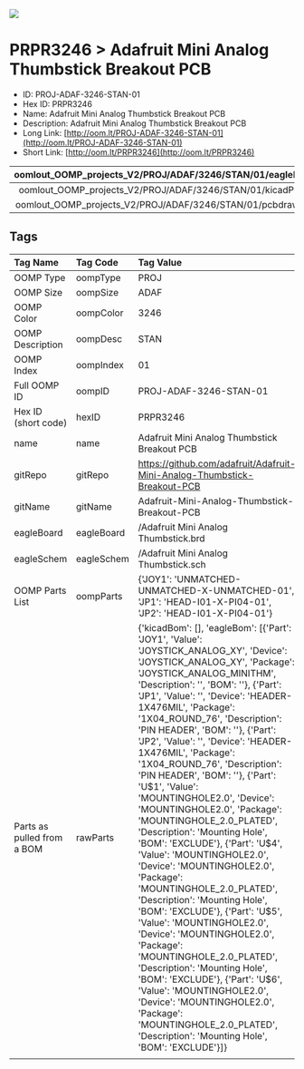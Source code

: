 


  
![][im]
# PRPR3246 > Adafruit Mini Analog Thumbstick Breakout PCB

- ID: PROJ-ADAF-3246-STAN-01
- Hex ID: PRPR3246
- Name: Adafruit Mini Analog Thumbstick Breakout PCB
- Description: Adafruit Mini Analog Thumbstick Breakout PCB
- Long Link: [http://oom.lt/PROJ-ADAF-3246-STAN-01](http://oom.lt/PROJ-ADAF-3246-STAN-01)
- Short Link: [http://oom.lt/PRPR3246](http://oom.lt/PRPR3246)
  

|oomlout_OOMP_projects_V2/PROJ/ADAF/3246/STAN/01/eagleImage.png|oomlout_OOMP_projects_V2/PROJ/ADAF/3246/STAN/01/eagleSchemImage.png|oomlout_OOMP_projects_V2/PROJ/ADAF/3246/STAN/01/kicadPcb3dFront.png|oomlout_OOMP_projects_V2/PROJ/ADAF/3246/STAN/01/kicadPcb3dBack.png|
| :---: | :---: | :---: | :---: |
|oomlout_OOMP_projects_V2/PROJ/ADAF/3246/STAN/01/kicadPcb3d.png|oomlout_OOMP_projects_V2/PROJ/ADAF/3246/STAN/01/bomBack.png|oomlout_OOMP_projects_V2/PROJ/ADAF/3246/STAN/01/bomFront.png|oomlout_OOMP_projects_V2/PROJ/ADAF/3246/STAN/01/pcbdraw.svg|
|oomlout_OOMP_projects_V2/PROJ/ADAF/3246/STAN/01/pcbdrawBack.svg||||

## Tags
  

|Tag Name|Tag Code|Tag Value|
| :--- | :--- | :--- |
|OOMP Type|oompType|PROJ|
|OOMP Size|oompSize|ADAF|
|OOMP Color|oompColor|3246|
|OOMP Description|oompDesc|STAN|
|OOMP Index|oompIndex|01|
|Full OOMP ID|oompID|PROJ-ADAF-3246-STAN-01|
|Hex ID (short code)|hexID|PRPR3246|
|name|name|Adafruit Mini Analog Thumbstick Breakout PCB|
|gitRepo|gitRepo|https://github.com/adafruit/Adafruit-Mini-Analog-Thumbstick-Breakout-PCB|
|gitName|gitName|Adafruit-Mini-Analog-Thumbstick-Breakout-PCB|
|eagleBoard|eagleBoard|/Adafruit Mini Analog Thumbstick.brd|
|eagleSchem|eagleSchem|/Adafruit Mini Analog Thumbstick.sch|
|OOMP Parts List|oompParts|{'JOY1': 'UNMATCHED-UNMATCHED-X-UNMATCHED-01', 'JP1': 'HEAD-I01-X-PI04-01', 'JP2': 'HEAD-I01-X-PI04-01'}|
|Parts as pulled from a BOM|rawParts|{'kicadBom': [], 'eagleBom': [{'Part': 'JOY1', 'Value': 'JOYSTICK_ANALOG_XY', 'Device': 'JOYSTICK_ANALOG_XY', 'Package': 'JOYSTICK_ANALOG_MINITHM', 'Description': '', 'BOM': ''}, {'Part': 'JP1', 'Value': '', 'Device': 'HEADER-1X476MIL', 'Package': '1X04_ROUND_76', 'Description': 'PIN HEADER', 'BOM': ''}, {'Part': 'JP2', 'Value': '', 'Device': 'HEADER-1X476MIL', 'Package': '1X04_ROUND_76', 'Description': 'PIN HEADER', 'BOM': ''}, {'Part': 'U$1', 'Value': 'MOUNTINGHOLE2.0', 'Device': 'MOUNTINGHOLE2.0', 'Package': 'MOUNTINGHOLE_2.0_PLATED', 'Description': 'Mounting Hole', 'BOM': 'EXCLUDE'}, {'Part': 'U$4', 'Value': 'MOUNTINGHOLE2.0', 'Device': 'MOUNTINGHOLE2.0', 'Package': 'MOUNTINGHOLE_2.0_PLATED', 'Description': 'Mounting Hole', 'BOM': 'EXCLUDE'}, {'Part': 'U$5', 'Value': 'MOUNTINGHOLE2.0', 'Device': 'MOUNTINGHOLE2.0', 'Package': 'MOUNTINGHOLE_2.0_PLATED', 'Description': 'Mounting Hole', 'BOM': 'EXCLUDE'}, {'Part': 'U$6', 'Value': 'MOUNTINGHOLE2.0', 'Device': 'MOUNTINGHOLE2.0', 'Package': 'MOUNTINGHOLE_2.0_PLATED', 'Description': 'Mounting Hole', 'BOM': 'EXCLUDE'}]}|
||||



[im]: PROJ/ADAF/3246/STAN/01/kicadPcb3d_450.png
